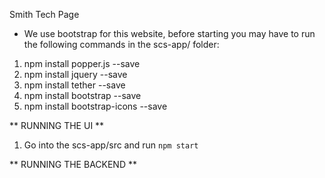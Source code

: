 Smith Tech Page 
* We use bootstrap for this website, before starting you may have to run the following commands in the scs-app/ folder: 

1) npm install popper.js --save 
2) npm install jquery --save
3) npm install tether --save 
4) npm install bootstrap --save 
5) npm install bootstrap-icons --save

** RUNNING THE UI ** 
1) Go into the scs-app/src and run `npm start`

** RUNNING THE BACKEND ** 

 
